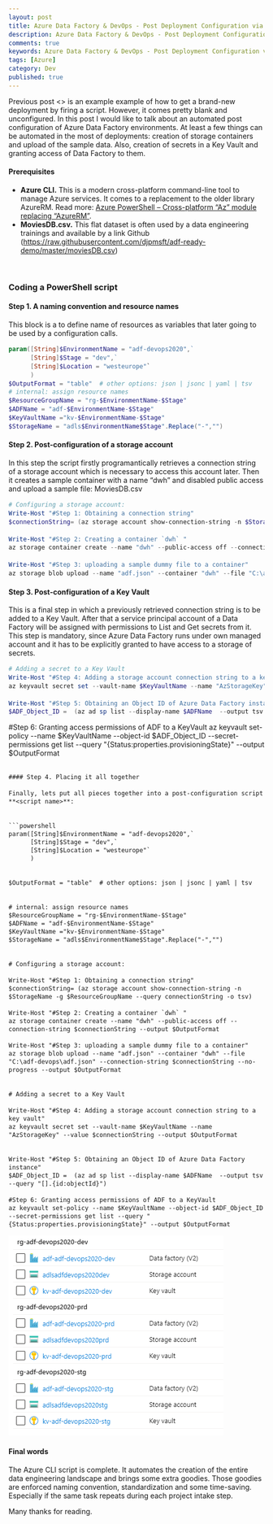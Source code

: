 ```yaml
---
layout: post
title: Azure Data Factory & DevOps - Post Deployment Configuration via Azure CLI
description: Azure Data Factory & DevOps - Post Deployment Configuration via Azure CLI
comments: true
keywords: Azure Data Factory & DevOps - Post Deployment Configuration via Azure CLI
tags: [Azure]
category: Dev
published: true 
---
```


Previous post <> is an example example of how to get a brand-new deployment by firing a script. However, it comes pretty blank and unconfigured. In this post I would like to talk about an automated post configuration of Azure Data Factory environments. At least a few things can be automated in the most of deployments: creation of storage containers and upload of the sample data. Also, creation of secrets in a Key Vault and granting access of Data Factory to them. 

#### Prerequisites
 -	**Azure CLI.** This is a modern cross-platform command-line tool to manage Azure services. It comes to a replacement to the older library AzureRM. Read more: [Azure PowerShell – Cross-platform “Az” module replacing “AzureRM”](https://azure.microsoft.com/es-es/blog/azure-powershell-cross-platform-az-module-replacing-azurerm/).
 - **MoviesDB.csv.** This flat dataset is often used by a data engineering trainings and available by a link Github (https://raw.githubusercontent.com/djpmsft/adf-ready-demo/master/moviesDB.csv)


<br />

### Coding a PowerShell script

#### Step 1. A naming convention and resource names 

This block is a to define name of resources as variables that later going to be used by a configuration calls.

```powershell
param([String]$EnvironmentName = "adf-devops2020",` 
      [String]$Stage = "dev",` 
      [String]$Location = "westeurope"`
      )
$OutputFormat = "table"  # other options: json | jsonc | yaml | tsv
# internal: assign resource names
$ResourceGroupName = "rg-$EnvironmentName-$Stage"
$ADFName = "adf-$EnvironmentName-$Stage"
$KeyVaultName ="kv-$EnvironmentName-$Stage"
$StorageName = "adls$EnvironmentName$Stage".Replace("-","")
```

#### Step 2. Post-configuration of a storage account

In this step the script firstly programantically retrieves a connection string of a storage account which is necessary to access this account later. Then it creates a sample container with a name “dwh” and disabled public access and upload a sample file: MoviesDB.csv

```powershell
# Configuring a storage account:
Write-Host "#Step 1: Obtaining a connection string"
$connectionString= (az storage account show-connection-string -n $StorageName -g $ResourceGroupName --query connectionString -o tsv)

Write-Host "#Step 2: Creating a container `dwh` "
az storage container create --name "dwh" --public-access off --connection-string $connectionString --output $OutputFormat

Write-Host "#Step 3: uploading a sample dummy file to a container"
az storage blob upload --name "adf.json" --container "dwh" --file "C:\adf-devops\adf.json" --connection-string $connectionString --no-progress --output $OutputFormat
```

#### Step 3. Post-configuration of a Key Vault

This is a final step in which a previously retrieved connection string is to be added to a Key Vault. 
After that a service principal account of a Data Factory will be assigned with permissions to List and Get secrets from it. This step is mandatory, since Azure Data Factory runs under own managed account and it has to be explicitly granted to have access to a storage of secrets.

```Powershell
# Adding a secret to a Key Vault
Write-Host "#Step 4: Adding a storage account connection string to a key vault"
az keyvault secret set --vault-name $KeyVaultName --name "AzStorageKey" --value $connectionString --output $OutputFormat

Write-Host "#Step 5: Obtaining an Object ID of Azure Data Factory instance"
$ADF_Object_ID =  (az ad sp list --display-name $ADFName  --output tsv  --query "[].{id:objectId}")
```

#Step 6: Granting access permissions of ADF to a KeyVault
az keyvault set-policy --name $KeyVaultName --object-id $ADF_Object_ID --secret-permissions get list --query "{Status:properties.provisioningState}" --output $OutputFormat
```

#### Step 4. Placing it all together

Finally, lets put all pieces together into a post-configuration script **<script name>**: 


```powershell
param([String]$EnvironmentName = "adf-devops2020",` 
      [String]$Stage = "dev",` 
      [String]$Location = "westeurope"`
      )


$OutputFormat = "table"  # other options: json | jsonc | yaml | tsv


# internal: assign resource names
$ResourceGroupName = "rg-$EnvironmentName-$Stage"
$ADFName = "adf-$EnvironmentName-$Stage"
$KeyVaultName ="kv-$EnvironmentName-$Stage"
$StorageName = "adls$EnvironmentName$Stage".Replace("-","")


# Configuring a storage account:

Write-Host "#Step 1: Obtaining a connection string"
$connectionString= (az storage account show-connection-string -n $StorageName -g $ResourceGroupName --query connectionString -o tsv)

Write-Host "#Step 2: Creating a container `dwh` "
az storage container create --name "dwh" --public-access off --connection-string $connectionString --output $OutputFormat

Write-Host "#Step 3: uploading a sample dummy file to a container"
az storage blob upload --name "adf.json" --container "dwh" --file "C:\adf-devops\adf.json" --connection-string $connectionString --no-progress --output $OutputFormat


# Adding a secret to a Key Vault

Write-Host "#Step 4: Adding a storage account connection string to a key vault"
az keyvault secret set --vault-name $KeyVaultName --name "AzStorageKey" --value $connectionString --output $OutputFormat


Write-Host "#Step 5: Obtaining an Object ID of Azure Data Factory instance"
$ADF_Object_ID =  (az ad sp list --display-name $ADFName  --output tsv  --query "[].{id:objectId}")

#Step 6: Granting access permissions of ADF to a KeyVault
az keyvault set-policy --name $KeyVaultName --object-id $ADF_Object_ID --secret-permissions get list --query "{Status:properties.provisioningState}" --output $OutputFormat
```

<img src="/assets/images/posts/adf-cicd-p1/generated-objects.png" alt="the roadmap" />  


#### Final words

The Azure CLI script is complete. It automates the creation of the entire data engineering landscape and brings some extra goodies. Those goodies are enforced naming convention, standardization and some time-saving. Especially if the same task repeats during each project intake step.

Many thanks for reading.